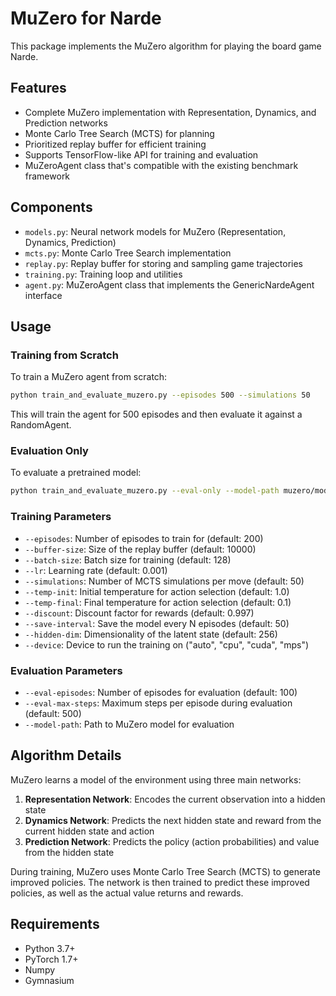 # MuZero for Narde

This package implements the MuZero algorithm for playing the board game Narde.

## Features

- Complete MuZero implementation with Representation, Dynamics, and Prediction networks
- Monte Carlo Tree Search (MCTS) for planning
- Prioritized replay buffer for efficient training
- Supports TensorFlow-like API for training and evaluation
- MuZeroAgent class that's compatible with the existing benchmark framework

## Components

- `models.py`: Neural network models for MuZero (Representation, Dynamics, Prediction)
- `mcts.py`: Monte Carlo Tree Search implementation
- `replay.py`: Replay buffer for storing and sampling game trajectories
- `training.py`: Training loop and utilities
- `agent.py`: MuZeroAgent class that implements the GenericNardeAgent interface

## Usage

### Training from Scratch

To train a MuZero agent from scratch:

```bash
python train_and_evaluate_muzero.py --episodes 500 --simulations 50
```

This will train the agent for 500 episodes and then evaluate it against a RandomAgent.

### Evaluation Only

To evaluate a pretrained model:

```bash
python train_and_evaluate_muzero.py --eval-only --model-path muzero/models/muzero_model_final.pth
```

### Training Parameters

- `--episodes`: Number of episodes to train for (default: 200)
- `--buffer-size`: Size of the replay buffer (default: 10000)
- `--batch-size`: Batch size for training (default: 128)
- `--lr`: Learning rate (default: 0.001)
- `--simulations`: Number of MCTS simulations per move (default: 50)
- `--temp-init`: Initial temperature for action selection (default: 1.0)
- `--temp-final`: Final temperature for action selection (default: 0.1)
- `--discount`: Discount factor for rewards (default: 0.997)
- `--save-interval`: Save the model every N episodes (default: 50)
- `--hidden-dim`: Dimensionality of the latent state (default: 256)
- `--device`: Device to run the training on ("auto", "cpu", "cuda", "mps")

### Evaluation Parameters

- `--eval-episodes`: Number of episodes for evaluation (default: 100)
- `--eval-max-steps`: Maximum steps per episode during evaluation (default: 500)
- `--model-path`: Path to MuZero model for evaluation

## Algorithm Details

MuZero learns a model of the environment using three main networks:

1. **Representation Network**: Encodes the current observation into a hidden state
2. **Dynamics Network**: Predicts the next hidden state and reward from the current hidden state and action
3. **Prediction Network**: Predicts the policy (action probabilities) and value from the hidden state

During training, MuZero uses Monte Carlo Tree Search (MCTS) to generate improved policies. The network is then trained to predict these improved policies, as well as the actual value returns and rewards.

## Requirements

- Python 3.7+
- PyTorch 1.7+
- Numpy
- Gymnasium 